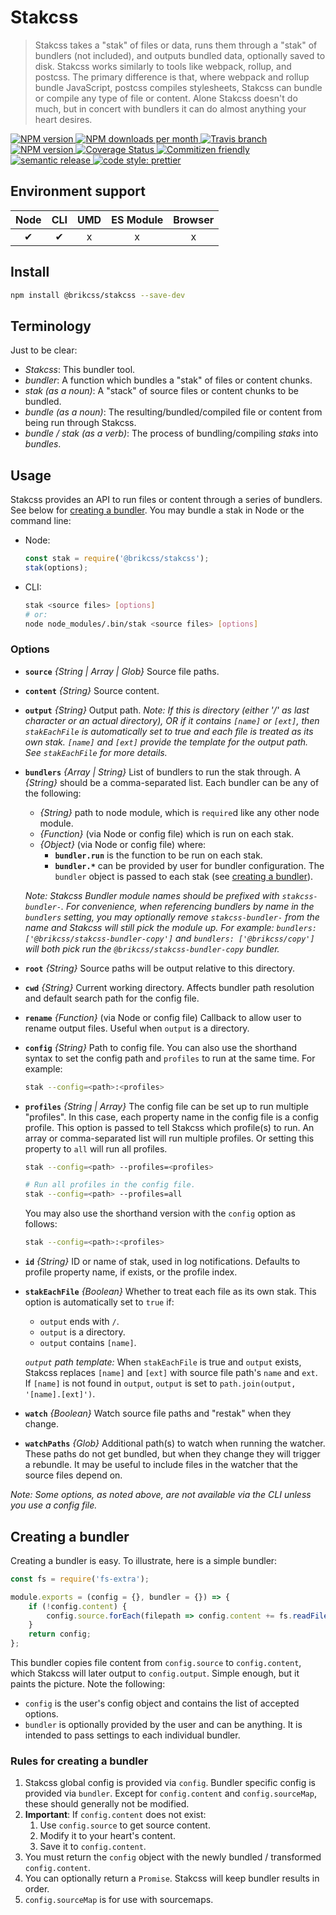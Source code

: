 # Stakcss

> Stakcss takes a "stak" of files or data, runs them through a "stak" of bundlers (not included), and outputs bundled data, optionally saved to disk. Stakcss works similarly to tools like webpack, rollup, and postcss. The primary difference is that, where webpack and rollup bundle JavaScript, postcss compiles stylesheets, Stakcss can bundle or compile any type of file or content. Alone Stakcss doesn't do much, but in concert with bundlers it can do almost anything your heart desires.

<!-- Shields. -->
<p>
	<!-- NPM version. -->
	<a href="https://www.npmjs.com/package/@brikcss/stakcss">
		<img alt="NPM version" src="https://img.shields.io/npm/v/@brikcss/stakcss.svg?style=flat-square">
	</a>
	<!-- NPM downloads/month. -->
	<a href="https://www.npmjs.com/package/@brikcss/stakcss">
		<img alt="NPM downloads per month" src="https://img.shields.io/npm/dm/@brikcss/stakcss.svg?style=flat-square">
	</a>
	<!-- Travis branch. -->
	<a href="https://github.com/brikcss/stakcss/tree/master">
		<img alt="Travis branch" src="https://img.shields.io/travis/rust-lang/rust/master.svg?style=flat-square&label=master">
	</a>
	<!-- Codacy. -->
	<a href="https://www.codacy.com/app/thezimmee/stakcss">
		<img alt="NPM version" src="https://img.shields.io/codacy/grade/28adee991e004621b2a9bece53370661/master.svg?style=flat-square">
	</a>
	<!-- Coveralls -->
	<a href='https://coveralls.io/github/brikcss/stakcss?branch=master'>
		<img src='https://img.shields.io/coveralls/github/brikcss/stakcss/master.svg?style=flat-square' alt='Coverage Status' />
	</a>
	<!-- Commitizen friendly. -->
	<a href="http://commitizen.github.io/cz-cli/">
		<img alt="Commitizen friendly" src="https://img.shields.io/badge/commitizen-friendly-brightgreen.svg?style=flat-square">
	</a>
	<!-- Semantic release. -->
	<a href="https://github.com/semantic-release/semantic-release">
		<img alt="semantic release" src="https://img.shields.io/badge/%20%20%F0%9F%93%A6%F0%9F%9A%80-semantic--release-e10079.svg?style=flat-square">
	</a>
	<!-- Prettier code style. -->
	<a href="https://prettier.io/">
		<img alt="code style: prettier" src="https://img.shields.io/badge/code_style-prettier-ff69b4.svg?style=flat-square">
	</a>
	<!-- MIT License. -->
	<!-- <a href="https://choosealicense.com/licenses/mit/">
		<img alt="License" src="https://img.shields.io/npm/l/express.svg?style=flat-square">
	</a> -->
</p>



## Environment support

| Node   | CLI   | UMD   | ES Module | Browser   |
|:------:|:-----:|:-----:|:---------:|:---------:|
| ✔      | ✔     | x    | x         | x         |

## Install

```sh
npm install @brikcss/stakcss --save-dev
```

## Terminology

Just to be clear:

- _Stakcss_: This bundler tool.
- _bundler_: A function which bundles a "stak" of files or content chunks.
- _stak (as a noun)_: A "stack" of source files or content chunks to be bundled.
- _bundle (as a noun)_: The resulting/bundled/compiled file or content from being run through Stakcss.
- _bundle / stak (as a verb)_: The process of bundling/compiling _staks_ into _bundles_.

## Usage

Stakcss provides an API to run files or content through a series of bundlers. See below for [creating a bundler](#creating-a-bundler). You may bundle a stak in Node or the command line:

- Node:
	```js
	const stak = require('@brikcss/stakcss');
	stak(options);
	```
- CLI:
	```sh
	stak <source files> [options]
	# or:
	node node_modules/.bin/stak <source files> [options]
	```

### Options

- **`source`** _{String | Array | Glob}_ Source file paths.

- **`content`** _{String}_ Source content.

- **`output`** _{String}_ Output path. _Note: If this is directory (either '/' as last character or an actual directory), OR if it contains `[name]` or `[ext]`, then `stakEachFile` is automatically set to true and each file is treated as its own stak. `[name]` and `[ext]` provide the template for the output path. See `stakEachFile` for more details._

- **`bundlers`** _{Array | String}_ List of bundlers to run the stak through. A _{String}_ should be a comma-separated list. Each bundler can be any of the following:

	- _{String}_ path to node module, which is `require`d like any other node module.
	- _{Function}_ (via Node or config file) which is run on each stak.
	- _{Object}_ (via Node or config file) where:
		- **`bundler.run`** is the function to be run on each stak.
		- **`bundler.*`** can be provided by user for bundler configuration. The `bundler` object is passed to each stak (see [creating a bundler](#creating-a-bundler)).

	_Note: Stakcss Bundler module names should be prefixed with `stakcss-bundler-`. For convenience, when referencing bundlers by name in the `bundlers` setting, you may optionally remove `stakcss-bundler-` from the name and Stakcss will still pick the module up. For example: `bundlers: ['@brikcss/stakcss-bundler-copy']` and `bundlers: ['@brikcss/copy']` will both pick run the `@brikcss/stakcss-bundler-copy` bundler._

- **`root`** _{String}_ Source paths will be output relative to this directory.

- **`cwd`** _{String}_ Current working directory. Affects bundler path resolution and default search path for the config file.

- **`rename`** _{Function}_ (via Node or config file) Callback to allow user to rename output files. Useful when `output` is a directory.

- **`config`** _{String}_ Path to config file. You can also use the shorthand syntax to set the config path and `profiles` to run at the same time. For example:

	```sh
	stak --config=<path>:<profiles>
	```

- **`profiles`** _{String | Array}_ The config file can be set up to run multiple "profiles". In this case, each property name in the config file is a config profile. This option is passed to tell Stakcss which profile(s) to run. An array or comma-separated list will run multiple profiles. Or setting this property to `all` will run all profiles.

	```sh
	stak --config=<path> --profiles=<profiles>
	```

	```sh
	# Run all profiles in the config file.
	stak --config=<path> --profiles=all
	```

	You may also use the shorthand version with the `config` option as follows:

	```sh
	stak --config=<path>:<profiles>
	```

- **`id`** _{String}_ ID or name of stak, used in log notifications. Defaults to profile property name, if exists, or the profile index.

- **`stakEachFile`** _{Boolean}_ Whether to treat each file as its own stak. This option is automatically set to `true` if:

	- `output` ends with `/`.
	- `output` is a directory.
	- `output` contains `[name]`.

	_`output` path template:_
	When `stakEachFile` is true and `output` exists, Stakcss replaces `[name]` and `[ext]` with source file path's `name` and `ext`. If `[name]` is not found in `output`, `output` is set to `path.join(output, '[name].[ext]')`.

- **`watch`** _{Boolean}_ Watch source file paths and "restak" when they change.

- **`watchPaths`** _{Glob}_ Additional path(s) to watch when running the watcher. These paths do not get bundled, but when they change they will trigger a rebundle. It may be useful to include files in the watcher that the source files depend on.

_Note: Some options, as noted above, are not available via the CLI unless you use a config file._

## Creating a bundler

Creating a bundler is easy. To illustrate, here is a simple bundler:

```js
const fs = require('fs-extra');

module.exports = (config = {}, bundler = {}) => {
	if (!config.content) {
		config.source.forEach(filepath => config.content += fs.readFileSync(filepath, 'utf8'));
	}
	return config;
};
```

This bundler copies file content from `config.source` to `config.content`, which Stakcss will later output to `config.output`. Simple enough, but it paints the picture. Note the following:

- `config` is the user's config object and contains the list of accepted options.
- `bundler` is optionally provided by the user and can be anything. It is intended to pass settings to each individual bundler.

### Rules for creating a bundler

1. Stakcss global config is provided via `config`. Bundler specific config is provided via `bundler`. Except for `config.content` and `config.sourceMap`, these should generally not be modified.
2. **Important**: If `config.content` does not exist:
	1. Use `config.source` to get source content.
	2. Modify it to your heart's content.
	3. Save it to `config.content`.
3. You must return the `config` object with the newly bundled / transformed `config.content`.
4. You can optionally return a `Promise`. Stakcss will keep bundler results in order.
5. `config.sourceMap` is for use with sourcemaps.
